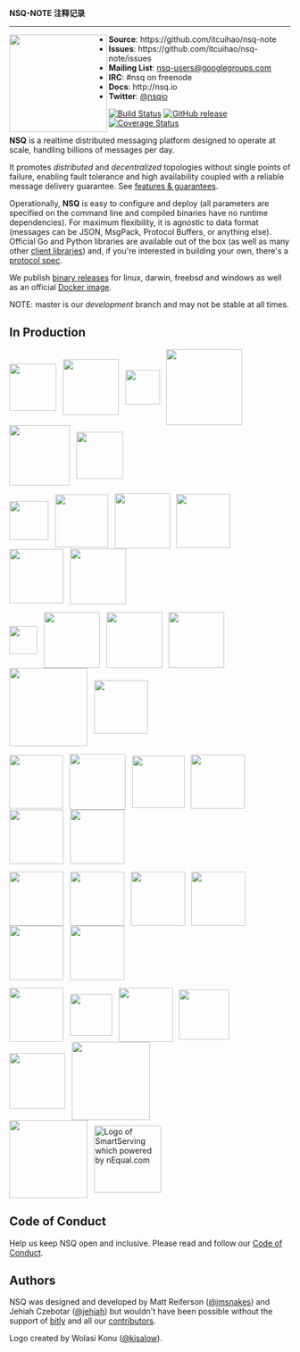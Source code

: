 **NSQ-NOTE 注释记录**

---

<p align="center">
<img align="left" width="175" src="http://nsq.io/static/img/nsq_blue.png">
<ul>
<li><strong>Source</strong>: https://github.com/itcuihao/nsq-note
<li><strong>Issues</strong>: https://github.com/itcuihao/nsq-note/issues
<li><strong>Mailing List</strong>: <a href="https://groups.google.com/d/forum/nsq-users">nsq-users@googlegroups.com</a>
<li><strong>IRC</strong>: #nsq on freenode
<li><strong>Docs</strong>: http://nsq.io
<li><strong>Twitter</strong>: <a href="https://twitter.com/nsqio">@nsqio</a>
</ul>
</p>

[![Build Status](https://secure.travis-ci.org/itcuihao/nsq-note.svg?branch=master)](http://travis-ci.org/itcuihao/nsq-note) [![GitHub release](https://img.shields.io/github/release/itcuihao/nsq-note.svg)](https://github.com/itcuihao/nsq-note/releases/latest) [![Coverage Status](https://coveralls.io/repos/github/itcuihao/nsq-note/badge.svg?branch=master)](https://coveralls.io/github/itcuihao/nsq-note?branch=master)

**NSQ** is a realtime distributed messaging platform designed to operate at scale, handling
billions of messages per day.

It promotes *distributed* and *decentralized* topologies without single points of failure,
enabling fault tolerance and high availability coupled with a reliable message delivery
guarantee.  See [features & guarantees][features_guarantees].

Operationally, **NSQ** is easy to configure and deploy (all parameters are specified on the command
line and compiled binaries have no runtime dependencies). For maximum flexibility, it is agnostic to
data format (messages can be JSON, MsgPack, Protocol Buffers, or anything else). Official Go and
Python libraries are available out of the box (as well as many other [client
libraries][client_libraries]) and, if you're interested in building your own, there's a [protocol
spec][protocol].

We publish [binary releases][installing] for linux, darwin, freebsd and windows as well as an official [Docker image][docker_deployment].

NOTE: master is our *development* branch and may not be stable at all times.

## In Production

<a href="http://bitly.com"><img src="http://nsq.io/static/img/bitly_logo.png" width="84" align="middle"/></a>&nbsp;&nbsp;
<a href="https://www.life360.com/"><img src="http://nsq.io/static/img/life360_logo.png" width="100" align="middle"/></a>&nbsp;&nbsp;
<a href="https://www.hailoapp.com/"><img src="http://nsq.io/static/img/hailo_logo.png" width="62" align="middle"/></a>&nbsp;&nbsp;
<a href="http://www.simplereach.com/"><img src="http://nsq.io/static/img/simplereach_logo.png" width="136" align="middle"/></a>&nbsp;&nbsp;
<a href="https://moz.com/"><img src="http://nsq.io/static/img/moz_logo.png" width="108" align="middle"/></a>&nbsp;&nbsp;
<a href="https://path.com/"><img src="http://nsq.io/static/img/path_logo.png" width="84" align="middle"/></a><br/>

<a href="https://segment.com/"><img src="http://nsq.io/static/img/segment_logo.png" width="70" align="middle"/></a>&nbsp;&nbsp;
<a href="http://eventful.com/events"><img src="http://nsq.io/static/img/eventful_logo.png" width="95" align="middle"/></a>&nbsp;&nbsp;
<a href="http://www.energyhub.com"><img src="http://nsq.io/static/img/energyhub_logo.png" width="99" align="middle"/></a>&nbsp;&nbsp;
<a href="https://project-fifo.net"><img src="http://nsq.io/static/img/project_fifo.png" width="97" align="middle"/></a>&nbsp;&nbsp;
<a href="http://trendrr.com"><img src="http://nsq.io/static/img/trendrr_logo.png" width="97" align="middle"/></a>&nbsp;&nbsp;
<a href="https://reonomy.com/"><img src="http://nsq.io/static/img/reonomy_logo.png" width="100" align="middle"/></a><br/>

<a href="http://hw-ops.com"><img src="http://nsq.io/static/img/heavy_water.png" width="50" align="middle"/></a>&nbsp;&nbsp;
<a href="http://www.getlytics.com/"><img src="http://nsq.io/static/img/lytics.png" width="100" align="middle"/></a>&nbsp;&nbsp;
<a href="http://mediaforge.com"><img src="http://nsq.io/static/img/rakuten.png" width="100" align="middle"/></a>&nbsp;&nbsp;
<a href="http://socialradar.com"><img src="http://nsq.io/static/img/socialradar_logo.png" width="100" align="middle"/></a>&nbsp;&nbsp;
<a href="http://wistia.com"><img src="http://nsq.io/static/img/wistia_logo.png" width="140" align="middle"/></a>&nbsp;&nbsp;
<a href="https://stripe.com/"><img src="http://nsq.io/static/img/stripe_logo.png" width="96" align="middle"/></a><br/>

<a href="https://www.soundest.com/"><img src="http://nsq.io/static/img/soundest_logo.png" width="96" align="middle"/></a>&nbsp;&nbsp;
<a href="https://www.docker.com/"><img src="http://nsq.io/static/img/docker_logo.png" width="100" align="middle"/></a>&nbsp;&nbsp;
<a href="http://www.getweave.com/"><img src="http://nsq.io/static/img/weave_logo.png" width="94" align="middle"/></a>&nbsp;&nbsp;
<a href="http://www.shipwire.com"><img src="http://nsq.io/static/img/shipwire_logo.png" width="97" align="middle"/></a>&nbsp;&nbsp;
<a href="http://digg.com"><img src="http://nsq.io/static/img/digg_logo.png" width="97" align="middle"/></a>&nbsp;&nbsp;
<a href="http://www.scalabull.com/"><img src="http://nsq.io/static/img/scalabull_logo.png" width="97" align="middle"/></a><br/>

<a href="http://www.augury.com/"><img src="http://nsq.io/static/img/augury_logo.png" width="97" align="middle"/></a>&nbsp;&nbsp;
<a href="http://www.buzzfeed.com/"><img src="http://nsq.io/static/img/buzzfeed_logo.png" width="97" align="middle"/></a>&nbsp;&nbsp;
<a href="http://eztable.com"><img src="http://nsq.io/static/img/eztable_logo.png" width="97" align="middle"/></a>&nbsp;&nbsp;
<a href="http://www.dotabuff.com/"><img src="http://nsq.io/static/img/dotabuff_logo.png" width="97" align="middle"/></a>&nbsp;&nbsp;
<a href="https://www.fastly.com/"><img src="http://nsq.io/static/img/fastly_logo.png" width="97" align="middle"/></a>&nbsp;&nbsp;
<a href="https://talky.io"><img src="http://nsq.io/static/img/talky_logo.png" width="97" align="middle"/></a><br/>

<a href="https://groupme.com"><img src="http://nsq.io/static/img/groupme_logo.png" width="97" align="middle"/></a>&nbsp;&nbsp;
<a href="https://deis.com"><img src="http://nsq.io/static/img/deis_logo.svg" width="75" align="middle"/></a>&nbsp;&nbsp;
<a href="https://wiredcraft.com"><img src="http://nsq.io/static/img/wiredcraft_logo.jpg" width="97" align="middle"/></a>&nbsp;&nbsp;
<a href="https://sproutsocial.com"><img src="http://nsq.io/static/img/sproutsocial_logo.png" width="90" align="middle"/></a>&nbsp;&nbsp;
<a href="http://fandom.wikia.com"><img src="http://nsq.io/static/img/fandom_logo.svg" width="100" align="middle"/></a>&nbsp;&nbsp;
<a href="https://gitee.com"><img src="http://nsq.io/static/img/gitee_logo.svg" width="140" align="middle"/></a><br/>
<a href="https://bytedance.com"><img src="https://bytedance.com/static/images/logo@2x.png" width="140" align="middle"/></a>&nbsp;&nbsp;
<a href="https://n1q.com/"><img width="120" align="middle" src="http://nsq.io/static/img/smartserving_logo.png" alt="Logo of SmartServing which powered by nEqual.com" /></a>&nbsp;&nbsp;

## Code of Conduct

Help us keep NSQ open and inclusive. Please read and follow our [Code of Conduct](CODE_OF_CONDUCT.md).

## Authors

NSQ was designed and developed by Matt Reiferson ([@imsnakes][snakes_twitter]) and Jehiah Czebotar
([@jehiah][jehiah_twitter]) but wouldn't have been possible without the support of
[bitly][bitly] and all our [contributors][contributors].

Logo created by Wolasi Konu ([@kisalow][wolasi_twitter]).

[protocol]: http://nsq.io/clients/tcp_protocol_spec.html
[installing]: http://nsq.io/deployment/installing.html
[docker_deployment]: http://nsq.io/deployment/docker.html
[snakes_twitter]: https://twitter.com/imsnakes
[jehiah_twitter]: https://twitter.com/jehiah
[bitly]: https://bitly.com
[features_guarantees]: http://nsq.io/overview/features_and_guarantees.html
[contributors]: https://github.com/itcuihao/nsq-note/graphs/contributors
[client_libraries]: http://nsq.io/clients/client_libraries.html
[wolasi_twitter]: https://twitter.com/kisalow
